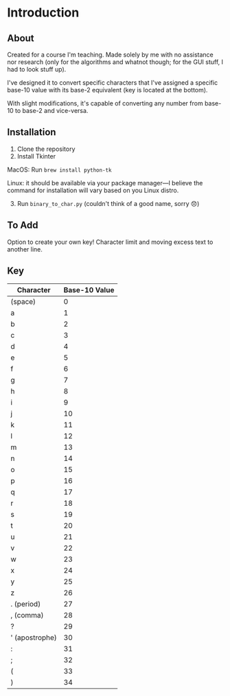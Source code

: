 # Introduction

## About
Created for a course I'm teaching. Made solely by me with no assistance nor research (only for the algorithms and whatnot though; for the GUI stuff, I had to look stuff up).

I've designed it to convert specific characters that I've assigned a specific base-10 value with its base-2 equivalent (key is located at the bottom).

With slight modifications, it's capable of converting any number from base-10 to base-2 and vice-versa.

## Installation
1. Clone the repository
2. Install Tkinter

MacOS: Run `brew install python-tk`

Linux: it should be available via your package manager—I believe the command for installation will vary based on you Linux distro.

3. Run `binary_to_char.py` (couldn't think of a good name, sorry 😞)

## To Add
Option to create your own key!
Character limit and moving excess text to another line.

## Key

| Character     | Base-10 Value   |
| ------------- | ------------- |
| (space) | 0 |
| a | 1 |
| b | 2 |
| c | 3 |
| d | 4 |
| e | 5 |
| f | 6 |
| g | 7 |
| h | 8 |
| i | 9 |
| j | 10 |
| k | 11 |
| l| 12 |
| m | 13 |
| n | 14 |
| o | 15 |
|p | 16 |
| q | 17 |
| r | 18 |
| s | 19 |
| t | 20 |
| u | 21 |
| v | 22 |
| w | 23 |
| x | 24 |
| y | 25 |
| z | 26 |
| . (period) | 27 |
| , (comma) | 28 |
| ? | 29 |
| ' (apostrophe) | 30 |
| : | 31 |
| ; | 32 |
| ( | 33 |
| ) | 34 |
